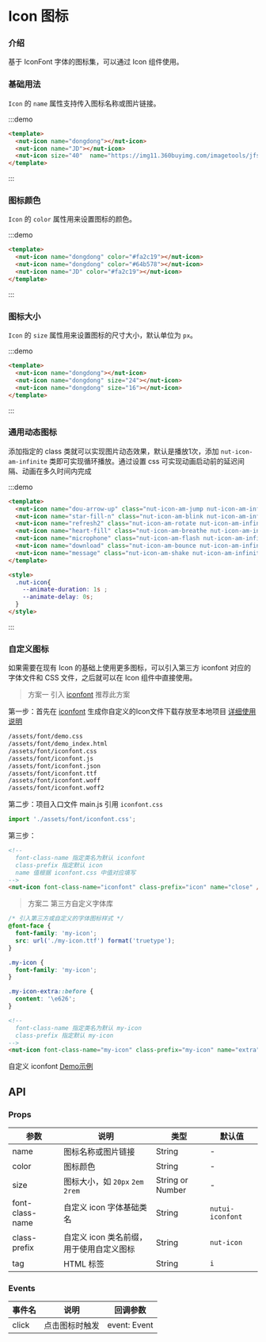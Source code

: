 # Icon 图标

### 介绍

基于 IconFont 字体的图标集，可以通过 Icon 组件使用。




### 基础用法

`Icon` 的 `name` 属性支持传入图标名称或图片链接。

:::demo
```html
<template>
  <nut-icon name="dongdong"></nut-icon>
  <nut-icon name="JD"></nut-icon>
  <nut-icon size="40"  name="https://img11.360buyimg.com/imagetools/jfs/t1/137646/13/7132/1648/5f4c748bE43da8ddd/a3f06d51dcae7b60.png"></nut-icon>
</template>
```
:::

### 图标颜色

`Icon` 的 `color` 属性用来设置图标的颜色。

:::demo
```html
<template>
  <nut-icon name="dongdong" color="#fa2c19"></nut-icon>
  <nut-icon name="dongdong" color="#64b578"></nut-icon>
  <nut-icon name="JD" color="#fa2c19"></nut-icon>
</template>
```
:::

### 图标大小

`Icon` 的 `size` 属性用来设置图标的尺寸大小，默认单位为 `px`。

:::demo
```html
<template>
  <nut-icon name="dongdong"></nut-icon>
  <nut-icon name="dongdong" size="24"></nut-icon>
  <nut-icon name="dongdong" size="16"></nut-icon>
</template>
```
:::
### 通用动态图标

添加指定的 class 类就可以实现图片动态效果，默认是播放1次，添加 `nut-icon-am-infinite` 类即可实现循环播放。通过设置 css 可实现动画启动前的延迟间隔、动画在多久时间内完成

:::demo
```html
<template>
  <nut-icon name="dou-arrow-up" class="nut-icon-am-jump nut-icon-am-infinite"></nut-icon>
  <nut-icon name="star-fill-n" class="nut-icon-am-blink nut-icon-am-infinite"></nut-icon>
  <nut-icon name="refresh2" class="nut-icon-am-rotate nut-icon-am-infinite"></nut-icon>
  <nut-icon name="heart-fill" class="nut-icon-am-breathe nut-icon-am-infinite"></nut-icon>
  <nut-icon name="microphone" class="nut-icon-am-flash nut-icon-am-infinite"></nut-icon>
  <nut-icon name="download" class="nut-icon-am-bounce nut-icon-am-infinite"></nut-icon>
  <nut-icon name="message" class="nut-icon-am-shake nut-icon-am-infinite"></nut-icon>
</template>

<style>
  .nut-icon{
    --animate-duration: 1s ; 
    --animate-delay: 0s;
  }
</style>
```
:::




### 自定义图标

如果需要在现有 Icon 的基础上使用更多图标，可以引入第三方 iconfont 对应的字体文件和 CSS 文件，之后就可以在 Icon 组件中直接使用。

> 方案一 引入 [iconfont](https://www.iconfont.cn/)   推荐此方案

第一步：首先在 [iconfont](https://www.iconfont.cn/) 生成你自定义的Icon文件下载存放至本地项目  [详细使用说明](https://www.iconfont.cn/help/detail?spm=a313x.7781069.1998910419.d8d11a391&helptype=code)

``` bash
/assets/font/demo.css
/assets/font/demo_index.html
/assets/font/iconfont.css
/assets/font/iconfont.js
/assets/font/iconfont.json
/assets/font/iconfont.ttf
/assets/font/iconfont.woff
/assets/font/iconfont.woff2
```

第二步：项目入口文件 main.js 引用 `iconfont.css`


``` javascript
import './assets/font/iconfont.css';
```

第三步：

```html
<!-- 
  font-class-name 指定类名为默认 iconfont
  class-prefix 指定默认 icon
  name 值根据 iconfont.css 中值对应填写 
-->
<nut-icon font-class-name="iconfont" class-prefix="icon" name="close" />
```



> 方案二 第三方自定义字体库

```css
/* 引入第三方或自定义的字体图标样式 */
@font-face {
  font-family: 'my-icon';
  src: url('./my-icon.ttf') format('truetype');
}

.my-icon {
  font-family: 'my-icon';
}

.my-icon-extra::before {
  content: '\e626';
}
```

```html
<!-- 
  font-class-name 指定类名为默认 my-icon
  class-prefix 指定默认 my-icon
-->
<nut-icon font-class-name="my-icon" class-prefix="my-icon" name="extra" />

```

自定义 iconfont [Demo示例](https://github.com/jdf2e/nutui-demo/blob/master/vite/src/App.vue#L15) 

## API

### Props

| 参数            | 说明                                    | 类型             | 默认值           |
|-----------------|-----------------------------------------|------------------|------------------|
| name            | 图标名称或图片链接                      | String           | -                |
| color           | 图标颜色                                | String           | -                |
| size            | 图标大小，如 `20px` `2em` `2rem`        | String or Number | -                |
| font-class-name | 自定义 icon 字体基础类名                | String           | `nutui-iconfont` |
| class-prefix    | 自定义 icon 类名前缀，用于使用自定义图标 | String           | `nut-icon`       |
| tag             | HTML 标签                               | String           | `i`              |

### Events

| 事件名 | 说明           | 回调参数     |
|--------|----------------|--------------|
| click  | 点击图标时触发 | event: Event |
